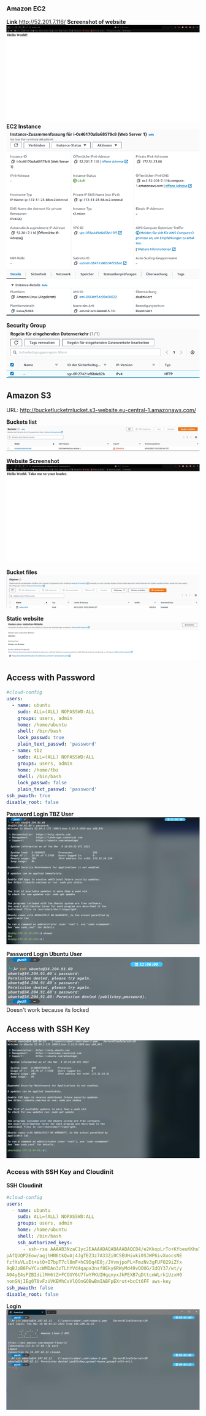 ### Amazon EC2

**Link**
http://52.201.7.116/
**Screenshot of website**
![](../../../_assets/HelloWorldEC2.png)
**EC2 Instance**
![](../../../_assets/M346_KN03_4_1_EC2_Instance.png)

**Security Group**
![](../../../_assets/M346_KN03_4_1_EC2_Security_Group.png)


## Amazon S3

URL: http://bucketlucketmlucket.s3-website.eu-central-1.amazonaws.com/

**Buckets list**
![](../../../_assets/Pasted%20image%2020230309103706.png)

**Website Screenshot**
![](../../../_assets/Pasted%20image%2020230309103642.png)

**Bucket files**
![](../../../_assets/Pasted%20image%2020230309103737.png)

**Static website**
![](../../../_assets/Pasted%20image%2020230309103803.png)

## Access with Password

```yaml
#cloud-config
users:
  - name: ubuntu
    sudo: ALL=(ALL) NOPASSWD:ALL
    groups: users, admin
    home: /home/ubuntu
    shell: /bin/bash
    lock_passwd: true
    plain_text_passwd: 'password' 
  - name: tbz
    sudo: ALL=(ALL) NOPASSWD:ALL
    groups: users, admin
    home: /home/tbz
    shell: /bin/bash
    lock_passwd: false
    plain_text_passwd: 'password'
ssh_pwauth: true
disable_root: false
```

**Password Login TBZ User**
![](../../../_assets/Pasted%20image%2020230309110516.png)

**Password Login Ubuntu User**
![](../../../_assets/Pasted%20image%2020230309111029.png)
Doesn't work because its locked

## Access with SSH Key
![](../../../_assets/Pasted%20image%2020230309112119.png)

### Access with SSH Key and Cloudinit
**SSH Cloudinit**
```yaml
#cloud-config
users:
  - name: ubuntu
    sudo: ALL=(ALL) NOPASSWD:ALL
    groups: users, admin
    home: /home/ubuntu
    shell: /bin/bash
    ssh_authorized_keys:
      - ssh-rsa AAAAB3NzaC1yc2EAAAADAQABAAABAQCB4/e2KkopLrTo+KfbeuKKhuTEpsQ+sgPk
pAfQUQP2Eow/aqjhHN6tkQwAj4JgTEZ3z7A33Zi0CSEUHiuki0SJWP6ivXoocsNE
fzfXsVLuEt+stO+I7bpT7cl8mF+hC9Dq4E0j/JVvmjpoPL+FmzNv3gFUFO29iZfx
9qBJpB8FwYCvcWMDAn3zTLhYVd4qapa3nsf8Eky6RWyMd49vOOUG/IdQY37/wt/y
A04yE4sPZBIdilMH6tZ+FCOUY6U7fwYFKUIHqqnyxJkPEXB7qDttcmWLrk1UzxH0
nonSNjIEg0T8vFzUVKEMhCsVlQOnGOBwBmIABFpEXrut+bcCt6FF aws-key
ssh_pwauth: false
disable_root: false
```

**Login**
![](../../../_assets/Pasted%20image%2020230316090347.png)
